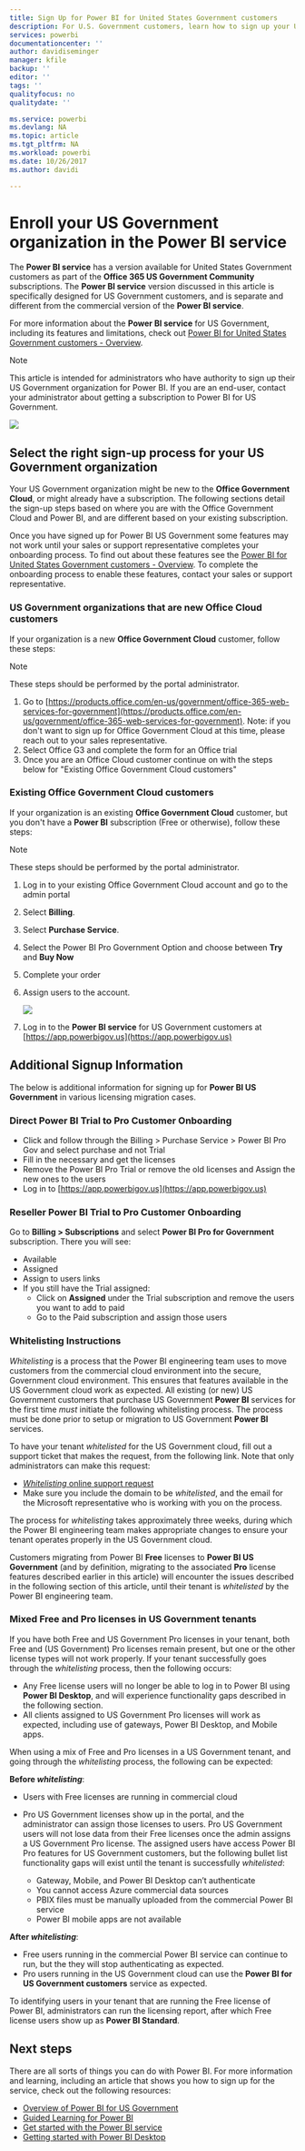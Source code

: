 ```yaml
---
title: Sign Up for Power BI for United States Government customers
description: For U.S. Government customers, learn how to sign up your US Government organization for the Power BI US Government service
services: powerbi
documentationcenter: ''
author: davidiseminger
manager: kfile
backup: ''
editor: ''
tags: ''
qualityfocus: no
qualitydate: ''

ms.service: powerbi
ms.devlang: NA
ms.topic: article
ms.tgt_pltfrm: NA
ms.workload: powerbi
ms.date: 10/26/2017
ms.author: davidi

---
```

# Enroll your US Government organization in the Power BI service
The **Power BI service** has a version available for United States Government customers as part of the **Office 365 US Government Community** subscriptions. The **Power BI service** version discussed in this article is specifically designed for US Government customers, and is separate and different from the commercial version of the **Power BI service**.

For more information about the **Power BI service** for US Government, including its features and limitations, check out [Power BI for United States Government customers - Overview](service-govus-overview.md).

> [!NOTE]
> This article is intended for administrators who have authority to sign up their US Government organization for Power BI. If you are an end-user, contact your administrator about getting a subscription to Power BI for US Government.
> 
> 

![](media/service-govus-signup/service_govus_signup_1.png)

## Select the right sign-up process for your US Government organization
Your US Government organization might be new to the **Office Government Cloud**, or might already have a subscription. The following sections detail the sign-up steps based on where you are with the Office Government Cloud and Power BI, and are different based on your existing subscription.

Once you have signed up for Power BI US Government some features may not work until your sales or support representative completes your onboarding process. To find out about these features see the [Power BI for United States Government customers - Overview](service-govus-overview.md). To complete the onboarding process to enable these features, contact your sales or support representative.

### US Government organizations that are new Office Cloud customers
If your organization is a new **Office Government Cloud** customer, follow these steps:

> [!NOTE]
> These steps should be performed by the portal administrator.
> 
> 

1. Go to [https://products.office.com/en-us/government/office-365-web-services-for-government](https://products.office.com/en-us/government/office-365-web-services-for-government). Note: if you don't want to sign up for Office Government Cloud at this time, please reach out to your sales representative.
2. Select Office G3 and complete the form for an Office trial
3. Once you are an Office Cloud customer continue on with the steps below for "Existing Office Government Cloud customers"

### Existing Office Government Cloud customers
If your organization is an existing **Office Government Cloud** customer, but you don't have a **Power BI** subscription (Free or otherwise), follow these steps:

> [!NOTE]
> These steps should be performed by the portal administrator.
> 
> 

1. Log in to your existing Office Government Cloud account and go to the admin portal
2. Select **Billing**.
3. Select **Purchase Service**.
4. Select the Power BI Pro Government Option and choose between **Try** and **Buy Now**
5. Complete your order
6. Assign users to the account.
   
   ![](media/service-govus-signup/service_govus_signup_5.png)
7. Log in to the **Power BI service** for US Government customers at [https://app.powerbigov.us](https://app.powerbigov.us)

## Additional Signup Information
The below is additional information for signing up for **Power BI US Government** in various licensing migration cases.

### Direct Power BI Trial to Pro Customer Onboarding
* Click and follow through the Billing > Purchase Service > Power BI Pro Gov and select purchase and not Trial
* Fill in the necessary and get the licenses
* Remove the Power BI Pro Trial or remove the old licenses and Assign the new ones to the users
* Log in to [https://app.powerbigov.us](https://app.powerbigov.us)

### Reseller Power BI Trial to Pro Customer Onboarding
Go to **Billing > Subscriptions** and select **Power BI Pro for Government** subscription. There you will see:

* Available
* Assigned
* Assign to users links
* If you still have the Trial assigned:
  * Click on **Assigned** under the Trial subscription and remove the users you want to add to paid
  * Go to the Paid subscription and assign those users

### Whitelisting Instructions
*Whitelisting* is a process that the Power BI engineering team uses to move customers from the commercial cloud environment into the secure, Government cloud environment. This ensures that features available in the US Government cloud work as expected. All existing (or new) US Government customers that purchase US Government **Power BI** services for the first time *must* initiate the following whitelisting process. The process must be done prior to setup or migration to US Government **Power BI** services. 

To have your tenant *whitelisted* for the US Government cloud, fill out a support ticket that makes the request, from the following link. Note that only administrators can make this request:

* [*Whitelisting* online support request ](https://powerbi.microsoft.com/clouds/)
* Make sure you include the domain to be *whitelisted*, and the email for the Microsoft representative who is working with you on the process.

The process for *whitelisting* takes approximately three weeks, during which the Power BI engineering team makes appropriate changes to ensure your tenant operates properly in the US Government cloud.

Customers migrating from Power BI **Free** licenses to **Power BI US Government** (and by definition, migrating to the associated **Pro** license features described earlier in this article) will encounter the issues described in the following section of this article, until their tenant is *whitelisted* by the Power BI engineering team.

### Mixed Free and Pro licenses in US Government tenants
If you have both Free and US Government Pro licenses in your tenant, both Free and (US Government) Pro licenses remain present, but one or the other license types will not work properly. If your tenant successfully goes through the *whitelisting* process, then the following occurs:

* Any Free license users will no longer be able to log in to Power BI using **Power BI Desktop**, and will experience functionality gaps described in the following section.
* All clients assigned to US Government Pro licenses will work as expected, including use of gateways, Power BI Desktop, and Mobile apps.

When using a mix of Free and Pro licenses in a US Government tenant, and going through the *whitelisting* process, the following can be expected:

**Before *whitelisting***:

* Users with Free licenses are running in commercial cloud
* Pro US Government licenses show up in the portal, and the administrator can assign those licenses to users. Pro US Government users will not lose data from their Free licenses once the admin assigns a US Government Pro license. The assigned users have access Power BI Pro features for US Government customers, but the following bullet list functionality gaps will exist until the tenant is successfully *whitelisted*:
  
  * Gateway, Mobile, and Power BI Desktop can’t authenticate
  * You cannot access Azure commercial data sources
  * PBIX files must be manually uploaded from the commercial Power BI service
  * Power BI mobile apps are not available

**After *whitelisting***:

* Free users running in the commercial Power BI service can continue to run, but the they will stop authenticating as expected.
* Pro users running in the US Government cloud can use the **Power BI for US Government customers** service as expected.

To identifying users in your tenant that are running the Free license of Power BI, administrators can run the licensing report, after which Free license users show up as **Power BI Standard**.

## Next steps
There are all sorts of things you can do with Power BI. For more information and learning, including an article that shows you how to sign up for the service, check out the following resources:

* [Overview of Power BI for US Government](service-govus-overview.md)
* [Guided Learning for Power BI](guided-learning/gettingstarted.yml#step-1)
* [Get started with the Power BI service](service-get-started.md)
* [Getting started with Power BI Desktop](desktop-getting-started.md)

